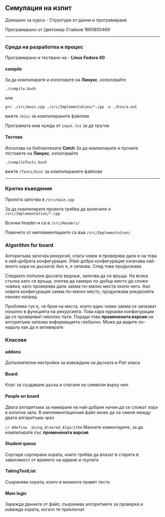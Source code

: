 ## Симулация на изпит

Домашно за курса - Структури от данни и програмиране

Програмирано от Цветомир Стайков 1MI0800469

---
### Среда на разработка и процес

Програмирано и тествано на - **Linux Fedora 40**

#### compile

За да компилирате и използвате на **Линукс**, използвайте
```
./compile.bash
```
или
```
g++ ./src/main.cpp ./src/Implementation/*.cpp -o ./bin/a.out
 ```
вижте `/bin/` за компилираните файлове

Програмата има нужда от `input.txt` за да тръгне 

#### Тестове
Използва се библиотеката **Catch**
За да компилирате и пусните тестовете на **Линукс**, използвайте
```
./compileTests.bash
```
вижте `/Tests/bin/` за компилираните файлове

---

### Кратко въведение
Проекта започва в `/src/main.cpp`

За да компилирате проекта трябва да включите и `/src/Implementation/*.cpp`

Всички header-и са в `/src/Headers/`

Повечето от имплементациите са във `/src/Implementation/`


### Algorithm for board
Алгоритъма започва рекурсия, слага човек и проверява дали е на това е най-добрата конфигурация. (Най-добра конфигурация означава най-много хора на дъската) Ако е, я запазва. След това продължава

Следкато попълни дъската веднъж, започва да се връща. На всяка стъпка като се връща, опитва да намери по-добър място да сложи човека, като проверява дали заема по-малко места около него. Ако новата конфигурация заема по-малко място, продължава рекурсията наново напред.

Проблема тук е, че броя на места, които един човек заема се запазват локално в функцията на рекурсията. Това кара еднакви конфигурации да се проверяват няколко пъти. Поради това **променената версия** на алгоритъма запазва информацията глобално. Може да видите по-надолу как да я активирате

### Класове 

#### addons
Допълнителни настройки за извеждане на дъската и *Pair* класа

#### Board 
Клас за създаване дъска и слагане на символи върху нея. 

#### People on board
Двата алгоритъма за намиране на най-добрия начин да се сложат хора в изпитна зала. В имплементациония файл може да се сменя между двата алгоритъма чрез

```// #define _Using_Altered_Algorithm```
Махнете коментарите, за да компилирате със **променената версия**

#### Student queue
Сортиря сортирани хората, които трябва да влизат в старята в зависимост от времето на идване и групата

#### TakingTestList
Съхранява хората, които в момента правят теста

#### Main logic
Зарежда данните от файл, съхранява алгоритмите за проверка и изважда хората, когато те приключат
